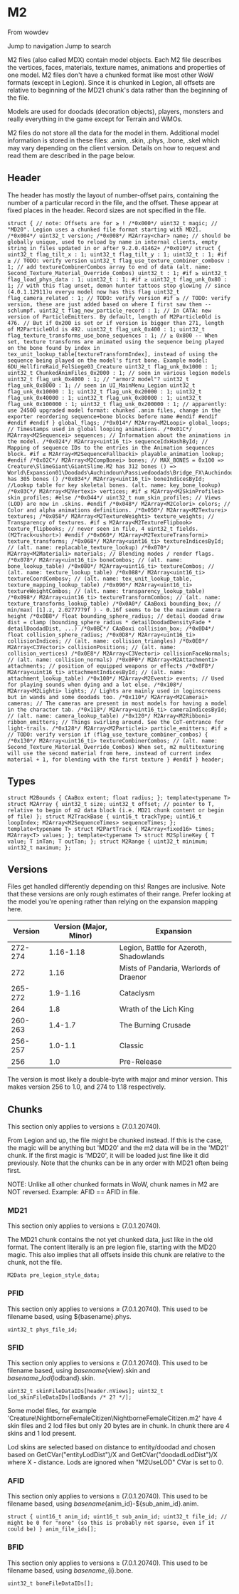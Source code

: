 # M2

From wowdev

Jump to navigation Jump to search

M2 files (also called MDX) contain model objects. Each M2 file describes the vertices, faces, materials, texture names, animations and properties of one model. M2 files don't have a chunked format like most other WoW formats (except in Legion). Since it is chunked in Legion, all offsets are relative to beginning of the MD21 chunk's data rather than the beginning of the file.

Models are used for doodads (decoration objects), players, monsters and really everything in the game except for Terrain and WMOs.

M2 files do not store all the data for the model in them. Additional model information is stored in these files: .anim, .skin, .phys, .bone, .skel which may vary depending on the client version. Details on how to request and read them are described in the page below.

## Header

The header has mostly the layout of number-offset pairs, containing the number of a particular record in the file, and the offset. These appear at fixed places in the header. Record sizes are not specified in the file.

```
struct { // note: Offsets are for ≥ ! /*0x000*/ uint32_t magic; // "MD20". Legion uses a chunked file format starting with MD21. /*0x004*/ uint32_t version; /*0x008*/ M2Array<char> name; // should be globally unique, used to reload by name in internal clients, empty string in files updated in or after 9.2.0.41462+ /*0x010*/ struct { uint32_t flag_tilt_x : 1; uint32_t flag_tilt_y : 1; uint32_t : 1; #if ≥ // TODO: verify version uint32_t flag_use_texture_combiner_combosv : 1; // add textureCombinerCombos array to end of data (alt. name: Second_Texture_Material_Override_Combos) uint32_t : 1; #if ≥ uint32_t flag_load_phys_data : 1; uint32_t : 1; #if ≥ uint32_t flag_unk_0x80 : 1; // with this flag unset, demon hunter tattoos stop glowing // since (4.0.1.12911)u everyu model now has this flag uint32_t flag_camera_related : 1; // TODO: verify version #if ≥ // TODO: verify version, these are just added based on where I first saw them -- schlumpf. uint32_t flag_new_particle_record : 1; // In CATA: new version of ParticleEmitters. By default, length of M2ParticleOld is 476. // But if 0x200 is set or if version is bigger than 271, length of M2ParticleOld is 492. uint32_t flag_unk_0x400 : 1; uint32_t flag_texture_transforms_use_bone_sequences : 1; // ≥ 0x800 -- When set, texture transforms are animated using the sequence being played on the bone found by index in tex_unit_lookup_table[textureTransformIndex], instead of using the sequence being played on the model's first bone. Example model: 6DU_HellfireRaid_FelSiege03_Creature uint32_t flag_unk_0x1000 : 1; uint32_t ChunkedAnimFiles_0x2000 : 1; // seen in various legion models uint32_t flag_unk_0x4000 : 1; // "armor2 model"? uint32_t flag_unk_0x8000 : 1; // seen in UI_MainMenu_Legion uint32_t flag_unk_0x10000 : 1; uint32_t flag_unk_0x20000 : 1; uint32_t flag_unk_0x40000 : 1; uint32_t flag_unk_0x80000 : 1; uint32_t flag_unk_0x100000 : 1; uint32_t flag_unk_0x200000 : 1; // apparently: use 24500 upgraded model format: chunked .anim files, change in the exporter reordering sequence+bone blocks before name #endif #endif #endif #endif } global_flags; /*0x014*/ M2Array<M2Loopi> global_loops; // Timestamps used in global looping animations. /*0x01C*/ M2Array<M2Sequencei> sequences; // Information about the animations in the model. /*0x024*/ M2Array<uint16_ti> sequenceIdxHashById; // Mapping of sequence IDs to the entries in the Animation sequences block. #if ≤ M2Array<M2SequenceFallbacki> playable_animation_lookup; #endif /*0x02C*/ M2Array<M2CompBonei> bones; // MAX_BONES = 0x100 => Creature\SlimeGiant\GiantSlime.M2 has 312 bones () => World\Expansion01\Doodads\Auchindoun\Passivedoodads\Bridge_FX\Auchindoun_Bridge_Spirits_Flying.m2 has 305 bones () /*0x034*/ M2Array<uint16_ti> boneIndicesById; //Lookup table for key skeletal bones. (alt. name: key_bone_lookup) /*0x03C*/ M2Array<M2Vertexi> vertices; #if ≤ M2Array<M2SkinProfilei> skin_profiles; #else /*0x044*/ uint32_t num_skin_profiles; // Views (LOD) are now in .skins. #endif /*0x048*/ M2Array<M2Colori> colors; // Color and alpha animations definitions. /*0x050*/ M2Array<M2Texturei> textures; /*0x058*/ M2Array<M2TextureWeighti> texture_weights; // Transparency of textures. #if ≤ M2Array<M2TextureFlipbook> texture_flipbooks; // never seen in file, 4 uint32_t fields. (M2Track<ushort>) #endif /*0x060*/ M2Array<M2TextureTransformi> texture_transforms; /*0x068*/ M2Array<uint16_ti> textureIndicesById; // (alt. name: replacable_texture_lookup) /*0x070*/ M2Array<M2Materiali> materials; // Blending modes / render flags. /*0x078*/ M2Array<uint16_ti> boneCombos; // (alt. name: bone_lookup_table) /*0x080*/ M2Array<uint16_ti> textureCombos; // (alt. name: texture_lookup_table) /*0x088*/ M2Array<uint16_ti> textureCoordCombosv; // (alt. name: tex_unit_lookup_table, texture_mapping_lookup_table) /*0x090*/ M2Array<uint16_ti> textureWeightCombos; // (alt. name: transparency_lookup_table) /*0x098*/ M2Array<uint16_ti> textureTransformCombos; // (alt. name: texture_transforms_lookup_table) /*0x0A0*/ CAaBoxi bounding_box; // min/max( [1].z, 2.0277779f ) - 0.16f seems to be the maximum camera height /*0x0B8*/ float bounding_sphere_radius; // detail doodad draw dist = clamp (bounding_sphere_radius * detailDoodadDensityFade * detailDoodadDist, ...) /*0x0BC*/ CAaBoxi collision_box; /*0x0D4*/ float collision_sphere_radius; /*0x0D8*/ M2Array<uint16_ti> collisionIndices; // (alt. name: collision_triangles) /*0x0E0*/ M2Array<C3Vectori> collisionPositions; // (alt. name: collision_vertices) /*0x0E8*/ M2Array<C3Vectori> collisionFaceNormals; // (alt. name: collision_normals) /*0x0F0*/ M2Array<M2Attachmenti> attachments; // position of equipped weapons or effects /*0x0F8*/ M2Array<uint16_ti> attachmentIndicesById; // (alt. name: attachment_lookup_table) /*0x100*/ M2Array<M2Eventi> events; // Used for playing sounds when dying and a lot else. /*0x108*/ M2Array<M2Lighti> lights; // Lights are mainly used in loginscreens but in wands and some doodads too. /*0x110*/ M2Array<M2Camerai> cameras; // The cameras are present in most models for having a model in the character tab. /*0x118*/ M2Array<uint16_ti> cameraIndicesById; // (alt. name: camera_lookup_table) /*0x120*/ M2Array<M2Ribboni> ribbon_emitters; // Things swirling around. See the CoT-entrance for light-trails. /*0x128*/ M2Array<M2Particlei> particle_emitters; #if ≥ // TODO: verify version if (flag_use_texture_combiner_combos) { /*0x130*/ M2Array<uint16_ti> textureCombinerCombos; // (alt. name: Second_Texture_Material_Override_Combos) When set, m2 multitexturing will use the second material from here, instead of current index material + 1, for blending with the first texture } #endif } header;
```

## Types

```
struct M2Bounds { CAaBox extent; float radius; }; template<typename T> struct M2Array { uint32_t size; uint32_t offset; // pointer to T, relative to begin of m2 data block (i.e. MD21 chunk content or begin of file) }; struct M2TrackBase { uint16_t trackType; uint16_t loopIndex; M2Array<M2SequenceTimes> sequenceTimes; }; template<typename T> struct M2PartTrack { M2Array<fixed16> times; M2Array<T> values; }; template<typename T> struct M2SplineKey { T value; T inTan; T outTan; }; struct M2Range { uint32_t minimum; uint32_t maximum; };
```

## Versions

Files get handled differently depending on this! Ranges are inclusive. Note that these versions are only rough estimates of their range. Prefer looking at the model you're opening rather than relying on the expansion mapping here.

| Version | Version (Major, Minor) | Expansion |
| --- | --- | --- |
| 272-274 | 1.16-1.18 | Legion, Battle for Azeroth, Shadowlands |
| 272 | 1.16 | Mists of Pandaria, Warlords of Draenor |
| 265-272 | 1.9-1.16 | Cataclysm |
| 264 | 1.8 | Wrath of the Lich King |
| 260-263 | 1.4-1.7 | The Burning Crusade |
| 256-257 | 1.0-1.1 | Classic |
| 256 | 1.0 | Pre-Release |

The version is most likely a double-byte with major and minor version. This makes version 256 to 1.0, and 274 to 1.18 respectively.

## Chunks

This section only applies to versions ≥ (7.0.1.20740).

From Legion and up, the file might be chunked instead. If this is the case, the magic will be anything but 'MD20' and the m2 data will be in the 'MD21' chunk. If the first magic is 'MD20', it will be loaded just fine like it did previously. Note that the chunks can be in any order with MD21 often being first.

NOTE: Unlike all other chunked formats in WoW, chunk names in M2 are NOT reversed. Example: AFID == AFID in file.

### MD21

This section only applies to versions ≥ (7.0.1.20740).

The MD21 chunk contains the not yet chunked data, just like in the old format. The content literally is an pre legion file, starting with the MD20 magic. This also implies that all offsets inside this chunk are relative to the chunk, not the file.

```
M2Data pre_legion_style_data;
```

### PFID

This section only applies to versions ≥ (7.0.1.20740). This used to be filename based, using ${basename}.phys.

```
uint32_t phys_file_id;
```

### SFID

This section only applies to versions ≥ (7.0.1.20740). This used to be filename based, using ${basename}${view}.skin and ${basename}\_lod${lodband}.skin.

```
uint32_t skinFileDataIDs[header.nViews]; uint32_t lod_skinFileDataIDs[lodBands /* 2? */];
```

Some model files, for example 'Creature\NightborneFemaleCitizen\NightborneFemaleCitizen.m2' have 4 skin files and 2 lod files but only 20 bytes are in chunk. In chunk there are 4 skins and 1 lod present.

Lod skins are selected based on distance to entity/doodad and chosen based on GetCVar("entityLodDist")/X and GetCVar("doodadLodDist")/X where X - distance. Lods are ignored when "M2UseLOD" CVar is set to 0.

### AFID

This section only applies to versions ≥ (7.0.1.20740). This used to be filename based, using ${basename}${anim\_id}-${sub\_anim\_id}.anim.

```
struct { uint16_t anim_id; uint16_t sub_anim_id; uint32_t file_id; // might be 0 for "none" (so this is probably not sparse, even if it could be) } anim_file_ids[];
```

### BFID

This section only applies to versions ≥ (7.0.1.20740). This used to be filename based, using ${basename}\_${i}.bone.

```
uint32_t boneFileDataIDs[];